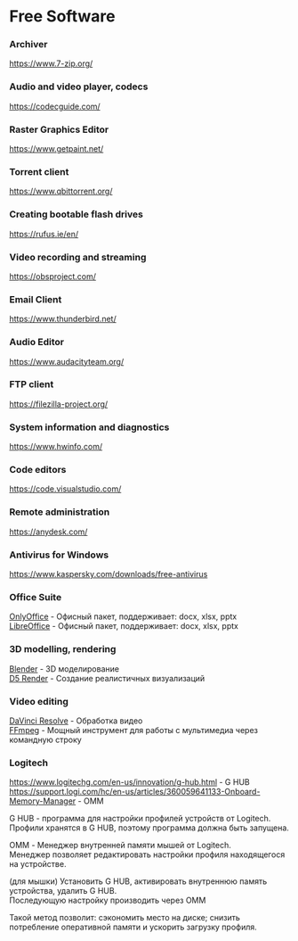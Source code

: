 # Free Software

### Archiver
https://www.7-zip.org/

### Audio and video player, codecs
https://codecguide.com/

### Raster Graphics Editor
https://www.getpaint.net/

### Torrent client
https://www.qbittorrent.org/

### Creating bootable flash drives
https://rufus.ie/en/

### Video recording and streaming
https://obsproject.com/

### Email Client
https://www.thunderbird.net/

### Audio Editor
https://www.audacityteam.org/

### FTP client
https://filezilla-project.org/

### System information and diagnostics
https://www.hwinfo.com/

### Code editors
https://code.visualstudio.com/

### Remote administration
https://anydesk.com/

### Antivirus for Windows
https://www.kaspersky.com/downloads/free-antivirus

### Office Suite
[OnlyOffice](https://www.onlyoffice.com/download-desktop.aspx) - Офисный пакет, поддерживает: docx, xlsx, pptx\
[LibreOffice](https://www.libreoffice.org/) - Офисный пакет, поддерживает: docx, xlsx, pptx

### 3D modelling, rendering
[Blender](https://www.blender.org/) - 3D моделирование\
[D5 Render](https://www.d5render.com/)  - Создание реалистичных визуализаций

### Video editing
[DaVinci Resolve](https://www.blackmagicdesign.com/products/davinciresolve) - Обработка видео\
[FFmpeg](https://www.ffmpeg.org/) - Мощный инструмент для работы с мультимедиа через командную строку

### Logitech
https://www.logitechg.com/en-us/innovation/g-hub.html - G HUB\
https://support.logi.com/hc/en-us/articles/360059641133-Onboard-Memory-Manager - OMM

G HUB - программа для настройки профилей устройств от Logitech.\
Профили хранятся в G HUB, поэтому программа должна быть запущена.

OMM - Менеджер внутренней памяти мышей от Logitech.\
Менеджер позволяет редактировать настройки профиля находящегося на устройстве.

(для мышки) Установить G HUB, активировать внутреннюю память устройства, удалить G HUB.\
Последующую настройку производить через OMM

Такой метод позволит: сэкономить место на диске; снизить потребление оперативной памяти и ускорить загрузку профиля.